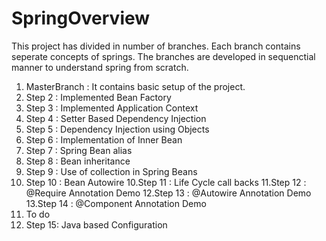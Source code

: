 # SpringOverview
This project has divided in number of branches. Each branch contains seperate concepts of springs. 
The branches are developed in sequenctial manner to understand spring from scratch. 

1. MasterBranch : It contains basic setup of the project.
2. Step 2 : Implemented Bean Factory
3. Step 3 : Implemented Application Context
4. Step 4 : Setter Based Dependency Injection
4. Step 5 : Dependency Injection using Objects
5. Step 6 : Implementation of Inner Bean
6. Step 7 : Spring Bean alias
7. Step 8 : Bean inheritance
8. Step 9 : Use of collection in Spring Beans
9. Step 10 :  Bean Autowire
10.Step 11 :  Life Cycle call backs
11.Step 12 :  @Require Annotation Demo
12.Step 13 : @Autowire Annotation Demo
13.Step 14 :  @Component Annotation Demo
14. To do
15. Step 15: Java based Configuration
